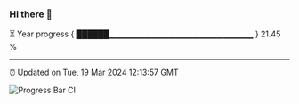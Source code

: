 ### Hi there 👋

⏳ Year progress { ██████▁▁▁▁▁▁▁▁▁▁▁▁▁▁▁▁▁▁▁▁▁▁▁▁ } 21.45 %

---

⏰ Updated on Tue, 19 Mar 2024 12:13:57 GMT

![Progress Bar CI](https://github.com/Shyam-Makwana/GitHub-Actions-Demo/workflows/Progress%20Bar%20CI/badge.svg)
